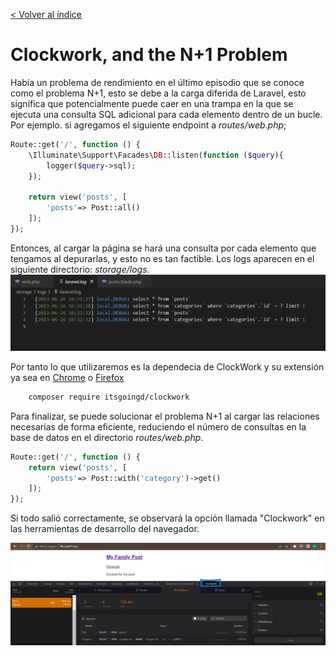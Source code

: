[< Volver al índice](/docs/readme.md)

# Clockwork, and the N+1 Problem

Había un problema de rendimiento en el último episodio que se conoce como el problema N+1, esto se debe a la carga diferida de Laravel, esto significa que potencialmente puede caer en una trampa en la que se ejecuta una consulta SQL adicional para cada elemento dentro de un bucle. Por ejemplo. si agregamos el siguiente endpoint a *routes/web.php*;

```php
Route::get('/', function () {
    \Illuminate\Support\Facades\DB::listen(function ($query){
        logger($query->sql);
    });

    return view('posts', [
        'posts'=> Post::all()
    ]);
});
```
Entonces, al cargar la página se hará una consulta por cada elemento que tengamos al depurarlas, y esto no es tan factible. Los logs aparecen en el siguiente directorio: *storage/logs*.
![image](./images/laravel%20logs%20ep26.png "Laravel logs")

Por tanto lo que utilizaremos es la dependecia de ClockWork y su extensión ya sea en [Chrome](https://chrome.google.com/webstore/detail/clockwork/dmggabnehkmmfmdffgajcflpdjlnoemp) o [Firefox](https://addons.mozilla.org/en-US/firefox/addon/clockwork-dev-tools/)

```bash
    composer require itsgoingd/clockwork
```
Para finalizar, se puede solucionar el problema N+1 al cargar las relaciones necesarias de forma eficiente, reduciendo el número de consultas en la base de datos en el directorio *routes/web.php*. 
```php
Route::get('/', function () {
    return view('posts', [
        'posts'=> Post::with('category')->get()
    ]);
});
```
Si todo salió correctamente, se observará la opción llamada "Clockwork" en las herramientas de desarrollo del navegador.

![image](./images/clockwork%20ep26.png "Clockwork")